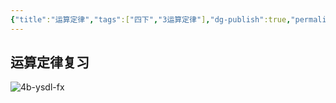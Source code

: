 ```yaml
---
{"title":"运算定律","tags":["四下","3运算定律"],"dg-publish":true,"permalink":"/5 课时设计/4b 运算定律/","dgPassFrontmatter":true,"noteIcon":""}
---
```



## 运算定律复习

![4b-ysdl-fx](https://r2.edui123.com/2024/02/4b-ysdl-fx.jpg)
